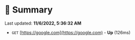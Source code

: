 # 📖 Summary
Last updated: **11/6/2022, 5:36:32 AM**

- `GET` [https://google.com](https://google.com) - **Up** (126ms)
